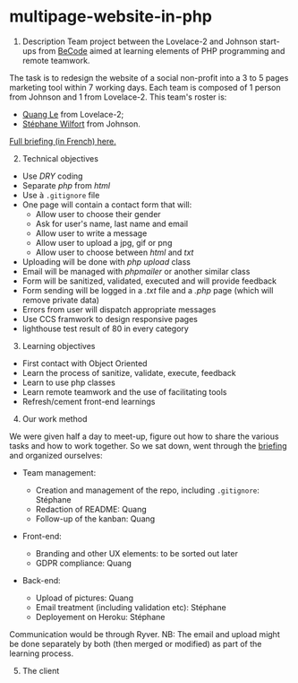 # multipage-website-in-php

1. Description
Team project between the Lovelace-2 and Johnson start-ups from [BeCode](https://github.com/becodeorg) aimed at learning elements of PHP programming and remote teamwork.

The task is to redesign the website of a social non-profit into a 3 to 5 pages marketing tool within 7 working days. Each team is composed of 1 person from Johnson and 1 from Lovelace-2. This team's roster is:
- [Quang Le](https://github.com/quang-le) from Lovelace-2;
- [Stéphane Wilfort](https://github.com/wilfort) from Johnson.

[Full briefing (in French) here.](https://github.com/becodeorg/Johnson2/tree/master/projets/multipage-website-in-php)

2. Technical objectives
- Use *DRY* coding
- Separate *php* from *html*
- Use à `.gitignore` file 
- One page will contain a contact form that will:
    * Allow user to choose their gender
    * Ask for user's name, last name and email
    * Allow user to write a message
    * Allow user to upload a jpg, gif or png
    * Allow user to choose between *html* and *txt* 
- Uploading will be done with *php upload* class
- Email will be managed with *phpmailer* or another similar class
- Form will be sanitized, validated, executed and will provide feedback
- Form sending will be logged in a *.txt* file and a *.php* page (which will remove private data)
- Errors from user will dispatch appropriate messages
- Use CCS framwork to design responsive pages
- lighthouse test result of 80 in every category

3. Learning objectives
- First contact with Object Oriented
- Learn the process of sanitize, validate, execute, feedback
- Learn to use php classes
- Learn remote teamwork and the use of facilitating tools
- Refresh/cement front-end learnings

4. Our work method

We were given half a day to meet-up, figure out how to share the various tasks and how to work together. So we sat down, went through the [briefing](https://github.com/becodeorg/Johnson2/tree/master/projets/multipage-website-in-php) and organized ourselves:

- Team management:
    * Creation and management of the repo, including `.gitignore`: Stéphane
    * Redaction of README: Quang 
    * Follow-up of the kanban: Quang

- Front-end:
    * Branding and other UX elements: to be sorted out later
    * GDPR compliance: Quang

- Back-end: 
    * Upload of pictures: Quang
    * Email treatment (including validation etc): Stéphane
    * Deployement on Heroku: Stéphane

Communication would be through Ryver.
NB: The email and upload might be done separately by both (then merged or modified) as part of the learning process.

5. The client 






